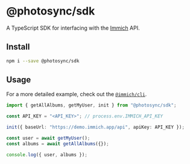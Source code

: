 # @photosync/sdk

A TypeScript SDK for interfacing with the [Immich](https://immich.app/) API.

## Install

```bash
npm i --save @photosync/sdk
```

## Usage

For a more detailed example, check out the [`@immich/cli`](https://github.com/immich-app/immich/tree/main/cli).

```typescript
import { getAllAlbums, getMyUser, init } from "@photosync/sdk";

const API_KEY = "<API_KEY>"; // process.env.IMMICH_API_KEY

init({ baseUrl: "https://demo.immich.app/api", apiKey: API_KEY });

const user = await getMyUser();
const albums = await getAllAlbums({});

console.log({ user, albums });
```
